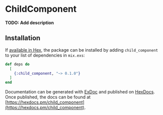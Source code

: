 # ChildComponent

**TODO: Add description**

## Installation

If [available in Hex](https://hex.pm/docs/publish), the package can be installed
by adding `child_component` to your list of dependencies in `mix.exs`:

```elixir
def deps do
  [
    {:child_component, "~> 0.1.0"}
  ]
end
```

Documentation can be generated with [ExDoc](https://github.com/elixir-lang/ex_doc)
and published on [HexDocs](https://hexdocs.pm). Once published, the docs can
be found at [https://hexdocs.pm/child_component](https://hexdocs.pm/child_component).

